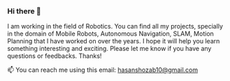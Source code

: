 ### Hi there 👋

I am working in the field of Robotics. You can find all my projects, specially in the domain of Mobile Robots, Autonomous Navigation, SLAM, Motion Planning that I have worked on over the years. I hope it will help you learn something interesting and exciting. Please let me know if you have any questions or feedbacks. Thanks!

📫 You can reach me using this email: hasanshozab10@gmail.com


<!--
**ShozabAbidi10/ShozabAbidi10** is a ✨ _special_ ✨ repository because its `README.md` (this file) appears on your GitHub profile.

Here are some ideas to get you started:


- 🔭 I am currently working in the area of Robotics, specially in the domain of Mobile Robots, Autonomous Navigation, SLAM, Motion Planning, Computer Vision, and Mixed Reality.

- 👯 I  profecient in Programming languages such as Python, C++, C#, and MATLAB.
- ⚡ I have worked with DJI Tello Drone, Hololens 2, Miro Robot, Pepper Robot, Baxter Robotm, Leap motion controller.

- You can find my Resume for [here!](https://drive.google.com/file/d/1f06BbIO8YAK1tZbfNAfqStNA3YXRQAkw/view?usp=sharing)

-->

